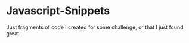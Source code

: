 # Javascript-Snippets

Just fragments of code I created for some challenge, or that I just found great.
